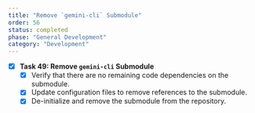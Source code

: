 ```yaml
---
title: "Remove `gemini-cli` Submodule"
order: 56
status: completed
phase: "General Development"
category: "Development"
---
```


- [x] **Task 49: Remove `gemini-cli` Submodule**
  - [x] Verify that there are no remaining code dependencies on the submodule.
  - [x] Update configuration files to remove references to the submodule.
  - [x] De-initialize and remove the submodule from the repository.